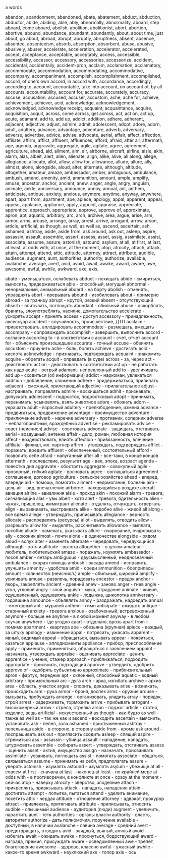 a words

abandon, abandonment, abandoned, abate, abatement, abduct, abduction, abductor, abide, abiding, able, ably, abnormally, abnormality, aboard, step aboard, come aboard, abolish, abolition, abolitionist, abort, abortion, abortive, abound, abundance, abundant, abundantly, about, about time, just about, go about, abroad, abrupt, abruptly, abruptness, absent, absence, absentee, absenteeism, absorb, absorption, absorbent, abuse, abusive, abusively, abuser, accelerate, acceleration, accelerator, accelerated, accept, acceptance, acceptable, acceptably, access, accessible, accessibility, accessor, accessory, accessories, accessorize, accident, accidental, accidentally, accident-pron, acclaim, acclamation, acclamatory, accommodate, accommodation, accommodating, accommodative, accompany, accompaniment, accomplish, accomplishment, accomplished, accord, of one's own accord, in accord with, accordance, accordingly, according to, account, accountable, take into account, on account of, by all accounts, accountability, account for, accurate, accurately, accuracy, accuse, accusation, accused, accuser, accustom, ache, ache for, achieve, achievement, achiever, acid, acknowledge, acknowledgement, acknowledged, acknowledge receipt, acquaint, acquaintance, acquire, acquisition, acquit, across, come across, get across, act, act on, act up, acute, adamant, add to, add up, addict, addition, adhere, adherent, adjacent, adjective, adjust, admire, admit, adolescent, adopt, adore, adorn, adult, adultery, advance, advantage, adventure, adverb, adversary, adverse, advertise, advice, advise, advocate, aerial, affair, affect, affection, affiliate, affirm, afflict, affluent, affluences, afford, afraid, after all, aftermath, age, agenda, aggravate, aggregate, agile, agitate, agree, agreement, agriculture, ahead, aid, ailment, aim, air, airborne, aircraft, airline, aisle, akin, alarm, alas, albeit, alert, alien, alienate, align, alike, alive, all along, allege, allegiance, allocate, allot, allow, allow for, allowance, allude, allure, ally, almost, alone, alongside, aloud, alter, alternate, although, altitude, altogether, amateur, amaze, ambassador, amber, ambiguous, ambulance, ambush, amend, amenity, amid, ammunition, amount, ample, amplify, amuse, ancestor, anchor, ancient, anew, anger, angle, angry, anguish, animate, ankle, anniversary, announce, annoy, annual, ant, anthem, anticipate, antique, anxiety, anxious, anymore, anytime, anyway, anywhere, apart, apart from, apartment, ape, apiece, apology, appal, apparent, appeal, appear, applause, appliance, apply, appoint, appraise, appreciate, apprentice, approach, appropriate, approve, approve of, approximate, apron, apt, aquatic, arbitrary, arc, arch, archive, area, argue, arise, arm, armor, arms, arouse, arrange, array, arrest, arrive, arrogant, arrow, arson, article, artificial, as though, as well, as well as, ascend, ascertain, ash, ashamed, ashtray, aside, aside from, ask around, ask out, asleep, aspire, assassin, assault, assemble, assert, assess, asset, assig, assimilate, assist, associate, assume, assure, astonish, astound, asylum, at all, at first, at last, at least, at odds with, at once, at the moment, atop, atrocity, attach, attack, attain, attempt, attend, attic, attitude, attorney, attract, attribute, audible, audience, augment, aunt, authorities, authority, authorize, available, avalanche, average, avert, avid, avoid, await, awake, award, aware, awe, awesome, awful, awhile, awkward, axe, axis.






abate - уменьшаться, ослабевать
abduct - похищать
abide - смириться, выносить, придерживаться
able - способный, могущий
abnormal - ненормальный, аномальный
aboard - на борту
abolish - отменять, упразднять
abort - прерывать
abound - изобиловать
about - примерно
abroad - за границу
abrupt - крутой, резкий
absent - отсутствующий
absorb - впитывать, поглощать
abundant - обильный
abuse - оскорблять, бранить, злоупотреблять, насилие, домогательство
accelerate - ускорять
accept - принять
access - доступ
accessory - принадлежность, аксессуар
accident - случайность, происшествие, ДТП
acclaim - приветствовать, аплодировать
accommodate - размещать, вмещать
accompany - сопровождать
accomplish - завершить, выполнить
accord - согласие
according to - в соответствии с 
account - счет, отчет
account for - объяснить произошедшее
accurate - точный
accuse - обвинять
accustom - приучить
ache - боль, болеть
achieve - достигать
acid - кислота
acknowledge - признавать, подтверждать
acquaint - знакомить
acquire - обретать
acquit - оправдать (в суде)
across - за, через
act - действовать
act on - действовать в соответствии
act up - не работать как надо
acute - острый
adamant- непреклонный
add to - увеличивать
add up - сходиться (об информации)
addict - наркоман, увлекаться
addition - добавление, сложение
adhere - придерживаться, прилипать
adjacent - смежный, прилегающий
adjective - прилагательное
adjust - настраивать, поправлять
admire - восхищаться
admit - признавать, допускать
adolescent - подросток, подростковый
adopt - принимать, перенимать, усыновлять, взять животное
adore - обожать
adorn -  украшать
adult - взрослый
adultery - прелюбодеяние, измена
advance - продвигаться, продвижение
advantage - преимущество
adventure - приключение
adverb - наречие
adversary - противник, соперник
adverse - неблагоприятный, враждебный
advertise - рекламировать
advice - совет (неисчисл)
advise - советовать
advocate - защищать, отстаивать
aerial - воздушный, антенна
affair - дело, роман, любовная история
affect - воздействовать, влиять
affection - привязанность, влечение
affiliate - филиал, мл. партнер
affirm - утверждать, подтверждать
afflict - поражать, вредить
affluent - обеспеченный, состоятельный
afford - позволить себе
afraid - напуганный
after all - все-таки, в конце концов
aftermath - последствие, результат
age - век, эпоха, возраст
agenda - повестка дня
aggravate - обострять
aggregate - совокупный
agile - проворный, гибкий
agitate - волновать
agree - соглашаться
agreement - соглашение, договор
agriculture - сельское хозяйство
ahead - вперед, впереди
aid - помощь, помогать
ailment - недомогание, болезнь
aim - цель
air - вид, впечатление
airborne - находящийся в воздухе
aircraft - авиация
airline - авиалиния
aisle - проход
akin - похожий
alarm - тревога, сигнализация
alas - увы
albeit -  хотя
alert - тревога, бдительность
alien - чужак, пришелец, иммигрант
alienate - отдалять, отчуждать, отвергать
align - выравнивать, выстраивать
alike - подобно
alive - живой
all along - все время
allege - утверждать, приписывать
allegiance - верность
allocate - распределять (ресурсы)
allot - выделять, отводить
allow - разрешать
allow for - выделять, рассчитывать
allowance - выплата, пособие
allude - намекать, указывать
allure - очарование, очаровывать
ally - союзник
almost - почти
alone - в одиночестве
alongside - рядом
aloud - вслух
alter - изменять
alternate - чередовать, чередующийся
although - хотя и
altitude - высота
altogether - в целом
amateur - любитель, любительский
amaze - поражать, изумлять
ambassador - посол
amber - янтарь
ambiguous - двусмысленный, неоднозначный
ambulance - скорая помощь
ambush - засада
amend - исправить, улучшить
amenity - удобства
amid - среди
ammunition - боеприпасы 
amount - количество (неисчисл.)
ample - обильный, широкий
amplify - усиливать
amuse - развлечь, порадовать
ancestor - предок
anchor - якорь, закреплять
ancient - древний
anew - заново
anger - гнев
angle - угол, угловой
angry - злой
anguish - мука, страдание
animate - живой, одушевленный, одушевлять
ankle - лодыжка, щиколотка
anniversary - годовщина
announce - объявлять
annoy - раздражать, надоедать
annual - ежегодный
ant - муравей
anthem - гимн
anticipate - ожидать
antique - старинный
anxiety - тревога
anxious - озабоченный, встревоженный
anymore - больше не
anytime - в любой момент
anyway - в любом случае
anywhere - где угодно
apart - отдельно, врозь
apart from - помимо
apartment - квартира
ape - обезьяна (крупная)
apiece - каждый, за штуку
apology - извинение
appal - потрясать, ужасать
apparent - явный, видимый
appeal - обращаться, вызывать
appear - появиться, казаться
applause - аплодисменты
appliance - прибор, приспособление
apply - применять, применяться, обращаться с заявлением
appoint - назначать, утверждать
appraise - оценивать
appreciate - ценить
apprentice - ученик, стажер
approach - приближаться, подходить
appropriate - присвоить, подходящий
approve - утвердить, одобрить
approve of - одобрять субъективно
approximate - приблизительный
apron - фартук, передник
apt - склонный, способный
aquatic - водный
arbitrary - произвольный
arc - дуга
arch - арка, изгибать
archive - архив
area - область, участок
argue - спорить, доказывать
arise - возникать, происходить
arm - рука
armor - броня, доспех
arms - оружие
arouse - вызывать, пробуждать
arrange - организовать, уладить
array - порядок, строй
arrest - задерживать, тормозить
arrive - прибывать
arrogant - высокомерный
arrow - стрела, стрелка
arson - поджог
article - статья, изделие, вещь
artificial - искусственный
as though - как-будто
as well - также
as well as - так же как и
ascend - восходить
ascertain - выяснить, установить
ash - пепел, зола
ashamed - пристыженный
ashtray - пепельница
aside - в стороне, в сторону
aside from - кроме
ask around - поспрашивать
ask out - пригласить сходить
asleep - спящий
aspire - стремиться
ass - 
assassin - убийца
assault - нападение, нападать, штурмовать
assemble - собирать
assert - утверждать, отстаивать
assess - оценить
asset - актив, имущество
assign - назначать, присваивать
assimilate - усваивать, поглощать
assist - помогать
associate - общаться, связываться
assume - принимать на себя, предполагать
assure - уверять
astonish - изумлять
astound - изумлять
asylum - убежище
at all - совсем
at first - сначала
at last - наконец
at least - по крайней мере
at odds with - в противоречии, в конфликте
at once - сразу
at the moment - сейчас 
atop - наверху
atrocity - зверство, злодеяние
attach - прикреплять, привязывать
attack - нападать, нападение
attain - достигать
attempt - попытка, пытаться
attend - уделить внимание, посетить
attic - чердак
attitude - отношение
attorney - адвокат, прокурор
attract - привлекать, притягивать
attribute - приписывать, относить
audible - слышимый
audience - аудитория (люди)
augment - увеличить, нарастить
aunt - тетя
authorities - органы власти 
authority - власть, авторитет
authorize - дать полномочия, поручение
available - доступный, в наличии
avalanche - лавина
average - средний
avert - предотвращать, отводить
avid - заядлый, рьяный, алчный
avoid - избегать
await - ожидать
awake - проснуться, бодрствующий
award - награда, премия, присуждать
aware - осведомленный
awe - трепет, благоговение
awesome - здорово, классно
awful - ужасный
awhile - какое-то время
awkward - неуклюжий
axe - топор
axis - ось